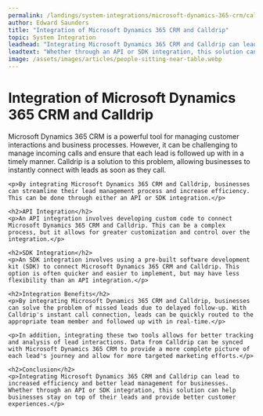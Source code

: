 ```yaml
---
permalink: /landings/system-integrations/microsoft-dynamics-365-crm/calldrip
author: Edward Saunders
title: "Integration of Microsoft Dynamics 365 CRM and Calldrip"
topic: System Integration
leadhead: "Integrating Microsoft Dynamics 365 CRM and Calldrip can lead to increased efficiency and better lead management for businesses"
leadtext: "Whether through an API or SDK integration, this solution can help businesses stay on top of their leads and provide better customer experiences."
image: /assets/images/articles/people-sitting-near-table.webp
---
```

<div class="arttext">	<h1>Integration of Microsoft Dynamics 365 CRM and Calldrip</h1>
	<p>Microsoft Dynamics 365 CRM is a powerful tool for managing customer interactions and business processes. However, it can be challenging to manage incoming calls and ensure that each lead is followed up with in a timely manner. Calldrip is a solution to this problem, allowing businesses to instantly connect with leads as soon as they call.</p>

	<p>By integrating Microsoft Dynamics 365 CRM and Calldrip, businesses can streamline their lead management process and increase efficiency. This can be done through either an API or SDK integration.</p>

	<h2>API Integration</h2>
	<p>An API integration involves developing custom code to connect Microsoft Dynamics 365 CRM and Calldrip. This can be a complex process, but it allows for greater customization and control over the integration.</p>
	
	<h2>SDK Integration</h2>
	<p>An SDK integration involves using a pre-built software development kit (SDK) to connect Microsoft Dynamics 365 CRM and Calldrip. This option is often quicker and easier to implement, but may have less flexibility than an API integration.</p>

	<h2>Integration Benefits</h2>
	<p>By integrating Microsoft Dynamics 365 CRM and Calldrip, businesses can solve the problem of missed leads due to delayed follow-up. With Calldrip's instant call connection, leads can be quickly routed to the appropriate team member and followed up with in real-time.</p>

	<p>In addition, integrating these two tools allows for better tracking and analysis of lead interactions. Data from Calldrip can be synced with Microsoft Dynamics 365 CRM to provide a more complete picture of each lead's journey and allow for more targeted marketing efforts.</p>

	<h2>Conclusion</h2>
	<p>Integrating Microsoft Dynamics 365 CRM and Calldrip can lead to increased efficiency and better lead management for businesses. Whether through an API or SDK integration, this solution can help businesses stay on top of their leads and provide better customer experiences.</p>
</div>